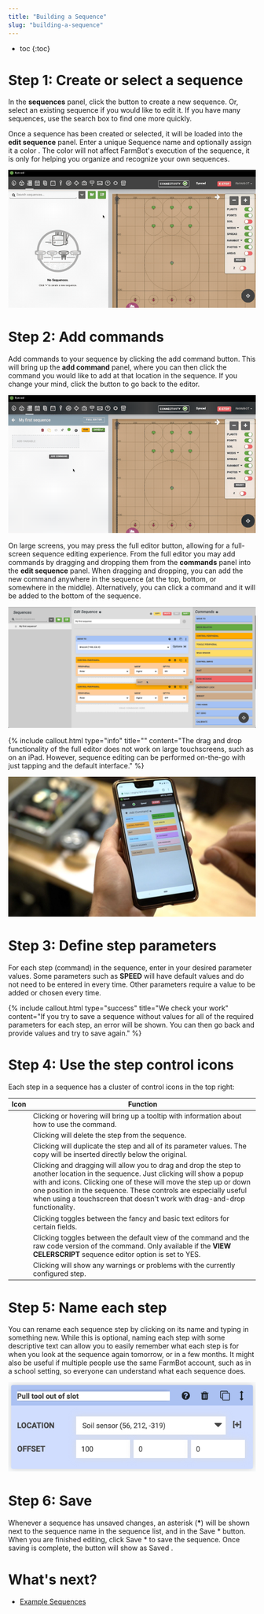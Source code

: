 ```yaml
---
title: "Building a Sequence"
slug: "building-a-sequence"
---
```


* toc
{:toc}

# Step 1: Create or select a sequence

In the **sequences** panel, click the <span class="fb-button fb-green"><i class='fa fa-server'></i></span> button to create a new sequence. Or, select an existing sequence if you would like to edit it. If you have many sequences, use the search box to find one more quickly.

Once a sequence has been created or selected, it will be loaded into the **edit sequence** panel. Enter a unique <span class="fb-input">Sequence name</span> and optionally assign it a color <span class="fa fa-circle saucer purple"></span>. The color will not affect FarmBot's execution of the sequence, it is only for helping you organize and recognize your own sequences.

![new sequence](_images/new_sequence.gif)

# Step 2: Add commands

Add commands to your sequence by clicking the <span class="fb-button fb-gray">add command</span> button. This will bring up the **add command** panel, where you can then click the command you would like to add at that location in the sequence. If you change your mind, click the <i class='fa fa-arrow-left'></i> button to go back to the editor.

![add command](_images/add_command.gif)

On large screens, you may press the <span class="fb-button fb-gray">full editor</span> button, allowing for a full-screen sequence editing experience. From the full editor you may add commands by dragging and dropping them from the **commands** panel into the **edit sequence** panel. When dragging and dropping, you can add the new command anywhere in the sequence (at the top, bottom, or somewhere in the middle). Alternatively, you can click a command and it will be added to the bottom of the sequence.

![dragging wait command into sequence](_images/dragging_wait_command_into_sequence.png)

{%
include callout.html
type="info"
title=""
content="The drag and drop functionality of the full editor does not work on large touchscreens, such as on an iPad. However, sequence editing can be performed on-the-go with just tapping and the default interface."
%}

![phone with add command panel open](_images/phone_with_add_command_panel_open.jpeg)

# Step 3: Define step parameters

For each step (command) in the sequence, enter in your desired parameter values. Some parameters such as **SPEED** will have default values and do not need to be entered in every time. Other parameters require a value to be added or chosen every time.

{%
include callout.html
type="success"
title="We check your work"
content="If you try to save a sequence without values for all of the required parameters for each step, an error will be shown. You can then go back and provide values and try to save again."
%}

# Step 4: Use the step control icons

Each step in a sequence has a cluster of control icons in the top right:

|Icon|Function|
|----|--------|
|<i class='fa fa-question-circle'></i>|Clicking or hovering will bring up a tooltip with information about how to use the command.
|<i class='fa fa-trash'></i>|Clicking will delete the step from the sequence.
|<i class='fa fa-clone'></i>|Clicking will duplicate the step and all of its parameter values. The copy will be inserted directly below the original.
|<i class='fa fa-arrows-v'></i>|Clicking and dragging will allow you to drag and drop the step to another location in the sequence. Just clicking will show a popup with <i class='fa fa-arrow-circle-up'></i> and <i class='fa fa-arrow-circle-down'></i> icons. Clicking one of these will move the step up or down one position in the sequence. These controls are especially useful when using a touchscreen that doesn't work with drag-and-drop functionality.
|<i class='fa fa-font'></i>|Clicking toggles between the fancy and basic text editors for certain fields.
|<i class='fa fa-code'></i>|Clicking toggles between the default view of the command and the raw code version of the command. Only available if the **VIEW CELERSCRIPT** sequence editor option is set to <span class="fb-peripheral-on">YES</span>.
|<i class='fa fa-exclamation-triangle'></i>|Clicking will show any warnings or problems with the currently configured step.

# Step 5: Name each step

You can rename each sequence step by clicking on its name and typing in something new. While this is optional, naming each step with some descriptive text can allow you to easily remember what each step is for when you look at the sequence again tomorrow, or in a few months. It might also be useful if multiple people use the same FarmBot account, such as in a school setting, so everyone can understand what each sequence does.

![custom step name](_images/custom_step_name.png)

# Step 6: Save

Whenever a sequence has unsaved changes, an asterisk (**\***) will be shown next to the sequence name in the sequence list, and in the <span class='fb-button fb-green'>Save \*</span> button. When you are finished editing, click <span class="fb-button fb-green">Save \*</span> to save the sequence. Once saving is complete, the button will show as <span class="fb-button fb-gray">Saved <i class='fa fa-check'></i></span>.

# What's next?

 * [Example Sequences](example-sequences.md)
